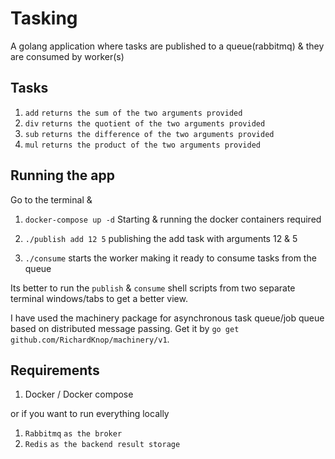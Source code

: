 # Tasking

A golang application where tasks are published to a queue(rabbitmq) & they are
consumed by worker(s)

## Tasks

1. ```add``` ```returns the sum of the two arguments provided```
1. ```div``` ```returns the quotient of the two arguments provided```
1. ```sub``` ```returns the difference of the two arguments provided```
1. ```mul``` ```returns the product of the two arguments provided```

## Running the app

Go to the terminal &

1. ```docker-compose up -d```
Starting & running the docker containers required

1. ```./publish add 12 5```
publishing the add task with arguments 12 & 5

1. ```./consume```
starts the worker making it ready to consume tasks from the queue

Its better to run the ```publish``` & ```consume``` shell scripts from two separate
terminal windows/tabs to get a better view.

I have used the machinery package for asynchronous task queue/job queue based on distributed message passing.
Get it by ```go get github.com/RichardKnop/machinery/v1```.

## Requirements

1. Docker / Docker compose

or if you want to run everything locally

1. ```Rabbitmq``` ```as the broker```
1. ```Redis``` ```as the backend result storage```
